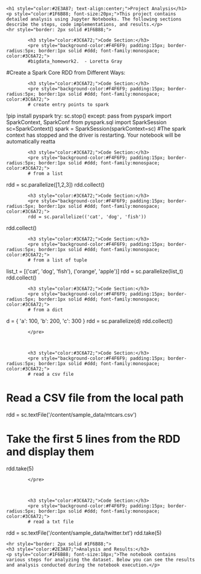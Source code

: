 
    <h1 style="color:#2E3A87; text-align:center;">Project Analysis</h1>
    <p style="color:#1F6B88; font-size:20px;">This project contains detailed analysis using Jupyter Notebooks. The following sections describe the steps, code implementations, and results.</p>
    <hr style="border: 2px solid #1F6B88;">
    
            <h3 style="color:#3C6A72;">Code Section:</h3>
            <pre style="background-color:#F4F6F9; padding:15px; border-radius:5px; border:1px solid #ddd; font-family:monospace; color:#3C6A72;">
            #bigdata_homework2.  - Loretta Gray
#Create a Spark Core RDD from Different Ways:
            </pre>


            
            <h3 style="color:#3C6A72;">Code Section:</h3>
            <pre style="background-color:#F4F6F9; padding:15px; border-radius:5px; border:1px solid #ddd; font-family:monospace; color:#3C6A72;">
            # create entry points to spark
!pip install pyspark
try:
    sc.stop()
except:
    pass
from pyspark import SparkContext, SparkConf
from pyspark.sql import SparkSession
sc=SparkContext()
spark = SparkSession(sparkContext=sc)
#The spark context has stopped and the driver is restarting. Your notebook will be automatically reatta
            </pre>


            
            <h3 style="color:#3C6A72;">Code Section:</h3>
            <pre style="background-color:#F4F6F9; padding:15px; border-radius:5px; border:1px solid #ddd; font-family:monospace; color:#3C6A72;">
            # from a list
rdd = sc.parallelize([1,2,3])
rdd.collect()
            </pre>


            
            <h3 style="color:#3C6A72;">Code Section:</h3>
            <pre style="background-color:#F4F6F9; padding:15px; border-radius:5px; border:1px solid #ddd; font-family:monospace; color:#3C6A72;">
            rdd = sc.parallelize(('cat', 'dog', 'fish'))
rdd.collect()
            </pre>


            
            <h3 style="color:#3C6A72;">Code Section:</h3>
            <pre style="background-color:#F4F6F9; padding:15px; border-radius:5px; border:1px solid #ddd; font-family:monospace; color:#3C6A72;">
            # from a list of tuple
list_t = [('cat', 'dog', 'fish'), ('orange', 'apple')]
rdd = sc.parallelize(list_t)
rdd.collect()
            </pre>


            
            <h3 style="color:#3C6A72;">Code Section:</h3>
            <pre style="background-color:#F4F6F9; padding:15px; border-radius:5px; border:1px solid #ddd; font-family:monospace; color:#3C6A72;">
            # from a dict
d = {
    'a': 100,
    'b': 200,
    'c': 300
}
rdd = sc.parallelize(d)
rdd.collect()

            </pre>


            
            <h3 style="color:#3C6A72;">Code Section:</h3>
            <pre style="background-color:#F4F6F9; padding:15px; border-radius:5px; border:1px solid #ddd; font-family:monospace; color:#3C6A72;">
            # read a csv file
# Read a CSV file from the local path
rdd = sc.textFile('/content/sample_data/mtcars.csv')

# Take the first 5 lines from the RDD and display them
rdd.take(5)



            </pre>


            
            <h3 style="color:#3C6A72;">Code Section:</h3>
            <pre style="background-color:#F4F6F9; padding:15px; border-radius:5px; border:1px solid #ddd; font-family:monospace; color:#3C6A72;">
            # read a txt file
rdd = sc.textFile('/content/sample_data/twitter.txt')
rdd.take(5)
            </pre>


            
    <hr style="border: 2px solid #1F6B88;">
    <h3 style="color:#2E3A87;">Analysis and Results:</h3>
    <p style="color:#1F6B88; font-size:18px;">The notebook contains various steps for analyzing the dataset. Below you can see the results and analysis conducted during the notebook execution.</p>
    